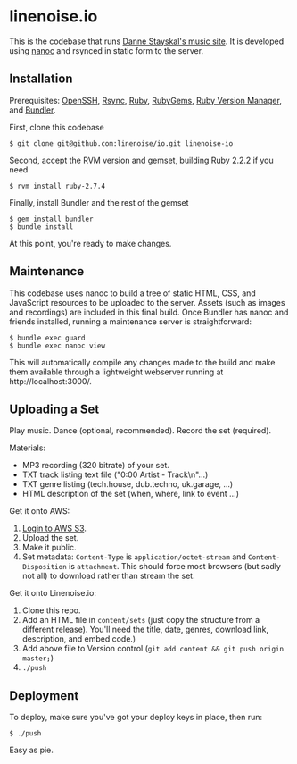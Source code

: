 linenoise.io
=================

This is the codebase that runs [Danne Stayskal's music site](http://linenoise.io/). It is developed using [nanoc](http://nanoc.stoneship.org/) and rsynced in static form to the server.

Installation
------------

Prerequisites: [OpenSSH](http://www.openssh.com/), [Rsync](http://rsync.samba.org/), [Ruby](http://www.ruby-lang.org/), [RubyGems](http://rubygems.org/pages/download), [Ruby Version Manager](https://rvm.beginrescueend.com/), and [Bundler](http://gembundler.com/).

First, clone this codebase

	$ git clone git@github.com:linenoise/io.git linenoise-io

Second, accept the RVM version and gemset, building Ruby 2.2.2 if you need

	$ rvm install ruby-2.7.4

Finally, install Bundler and the rest of the gemset

	$ gem install bundler
	$ bundle install

At this point, you're ready to make changes.

Maintenance
-----------

This codebase uses nanoc to build a tree of static HTML, CSS, and JavaScript resources to be uploaded to the server.  Assets (such as images and recordings) are included in this final build.  Once Bundler has nanoc and friends installed, running a maintenance server is straightforward:

	$ bundle exec guard
	$ bundle exec nanoc view

This will automatically compile any changes made to the build and make them available through a lightweight webserver running at http://localhost:3000/.

Uploading a Set
---------------

Play music. Dance (optional, recommended). Record the set (required).

Materials:

* MP3 recording (320 bitrate) of your set.
* TXT track listing text file ("0:00 Artist - Track\n"...)
* TXT genre listing (tech.house, dub.techno, uk.garage, ...)
* HTML description of the set (when, where, link to event ...)

Get it onto AWS:

1. [Login to AWS S3](https://console.aws.amazon.com).
2. Upload the set.
3. Make it public.
4. Set metadata: `Content-Type` is `application/octet-stream` and `Content-Disposition` is `attachment`. This should force most browsers (but sadly not all) to download rather than stream the set.

Get it onto Linenoise.io:

1. Clone this repo.
2. Add an HTML file in `content/sets` (just copy the structure from a different release). You'll need the title, date, genres, download link, description, and embed code.)
3. Add above file to Version control (`git add content && git push origin master;`)
4. `./push`

Deployment
----------

To deploy, make sure you've got your deploy keys in place, then run:

	$ ./push

Easy as pie.
